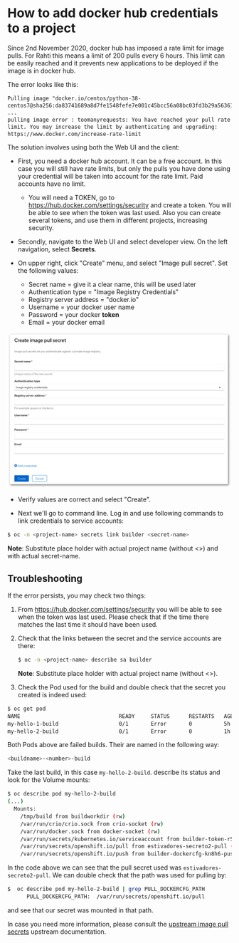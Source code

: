 # How to add docker hub credentials to a project

Since 2nd November 2020, docker hub has imposed a rate limit for image pulls. For Rahti this means a
limit of 200 pulls every 6 hours. This limit can be easily reached and it prevents new applications to be deployed if the image is in docker hub.

The error looks like this:

```
Pulling image "docker.io/centos/python-38-centos7@sha256:da83741689a8d7fe1548fefe7e001c45bcc56a08bc03fd3b29a5636163ca0353" ...
pulling image error : toomanyrequests: You have reached your pull rate limit. You may increase the limit by authenticating and upgrading: https://www.docker.com/increase-rate-limit
```

The solution involves using both the Web UI and the client:

* First, you need a docker hub account. It can be a free account. In this case you will still have rate limits, but only the pulls you have done using your credential will be taken into account for the rate limit. Paid accounts have no limit.
    * You will need a TOKEN, go to <https://hub.docker.com/settings/security> and create a token. You will be able to see when the token was last used. Also you can create several tokens, and use them in different projects, increasing security.

* Secondly, navigate to the Web UI and select developer view. On the left navigation, select **Secrets**.

* On upper right, click "Create" menu, and select "Image pull secret". Set the following values:
    * Secret name = give it a clear name, this will be used later
    * Authentication type = "Image Registry Credentials"
    * Registry server address = "docker.io"
    * Username = your docker user name
    * Password = your docker **token**
    * Email = your docker email

![create secret](../../cloud/img/create_docker_hub_secret.png)

* Verify values are correct and select "Create".

* Next we'll go to command line. Log in and use following commands to link credentials to service accounts:

```sh
$ oc -n <project-name> secrets link builder <secret-name>
```

**Note**: Substitute <project-name> place holder with actual project name (without <>) and <secret-name> with actual secret-name.

## Troubleshooting

If the error persists, you may check two things:

1. From <https://hub.docker.com/settings/security> you will be able to see when the token was last used. Please check that if the time there matches the last time it should have been used.

1. Check that the links between the secret and the service accounts are there:

    ```sh
    $ oc -n <project-name> describe sa builder
    ```

    **Note**: Substitute <project-name> place holder with actual project name (without <>).

1. Check the Pod used for the build and double check that the secret you created is indeed used:

  ```sh
  $ oc get pod
  NAME                               READY     STATUS      RESTARTS   AGE
  my-hello-1-build                   0/1       Error       0          5h
  my-hello-2-build                   0/1       Error       0          1h
  ```

  Both Pods above are failed builds. Their are named in the following way:

  ```sh
  <buildname>-<number>-build
  ```

  Take the last build, in this case `my-hello-2-build`. describe its status and look for the Volume mounts:

  ```sh
  $ oc describe pod my-hello-2-build
  (...)
    Mounts:
      /tmp/build from buildworkdir (rw)
      /var/run/crio/crio.sock from crio-socket (rw)
      /var/run/docker.sock from docker-socket (rw)
      /var/run/secrets/kubernetes.io/serviceaccount from builder-token-r5zp8 (ro)
      /var/run/secrets/openshift.io/pull from estivadores-secreto2-pull (ro)
      /var/run/secrets/openshift.io/push from builder-dockercfg-kn8h6-push (ro)
  ```

  In the code above we can see that the pull secret used was `estivadores-secreto2-pull`. We can double check that the path was used for pulling by:

  ```sh
  $  oc describe pod my-hello-2-build | grep PULL_DOCKERCFG_PATH
        PULL_DOCKERCFG_PATH:  /var/run/secrets/openshift.io/pull
  ```

  and see that our secret was mounted in that path.

In case you need more information, please consult the [upstream image pull secrets](https://docs.openshift.com/container-platform/3.11/dev_guide/managing_images.html#using-image-pull-secrets) upstream documentation.
